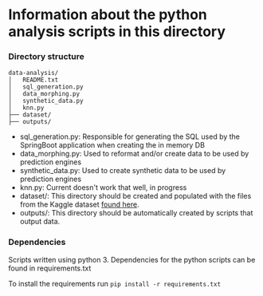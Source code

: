 # Information about the python analysis scripts in this directory

### Directory structure
```
data-analysis/
│   README.txt
│   sql_generation.py   
│   data_morphing.py
│   synthetic_data.py
│   knn.py
├── dataset/
├── outputs/
```
- sql_generation.py: Responsible for generating the SQL used by the SpringBoot application when creating the in memory DB
- data_morphing.py: Used to reformat and/or create data to be used by prediction engines
- synthetic_data.py: Used to create synthetic data to be used by prediction engines
- knn.py: Current doesn't work that well, in progress
- dataset/: This directory should be created and populated with the files from the Kaggle dataset [found here](https://www.kaggle.com/netflix-inc/netflix-prize-data).
- outputs/: This directory should be automatically created by scripts that output data.

### Dependencies
Scripts written using python 3. Dependencies for the python scripts can be found in requirements.txt

To install the requirements run ```pip install -r requirements.txt```